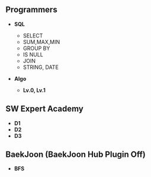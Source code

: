 ## Programmers

- **SQL**
  -   SELECT
  -   SUM,MAX,MIN
  -   GROUP BY
  -   IS NULL
  -   JOIN
  -   STRING, DATE
 
- **Algo**
  - **Lv.0, Lv.1**
  
## SW Expert Academy
-   **D1**
-   **D2**
-   **D3**

## BaekJoon (BaekJoon Hub Plugin Off)
- **BFS**<br>
